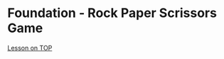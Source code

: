 # Foundation - Rock Paper Scrissors Game

[Lesson on TOP](https://www.theodinproject.com/lessons/foundations-rock-paper-scissors)
